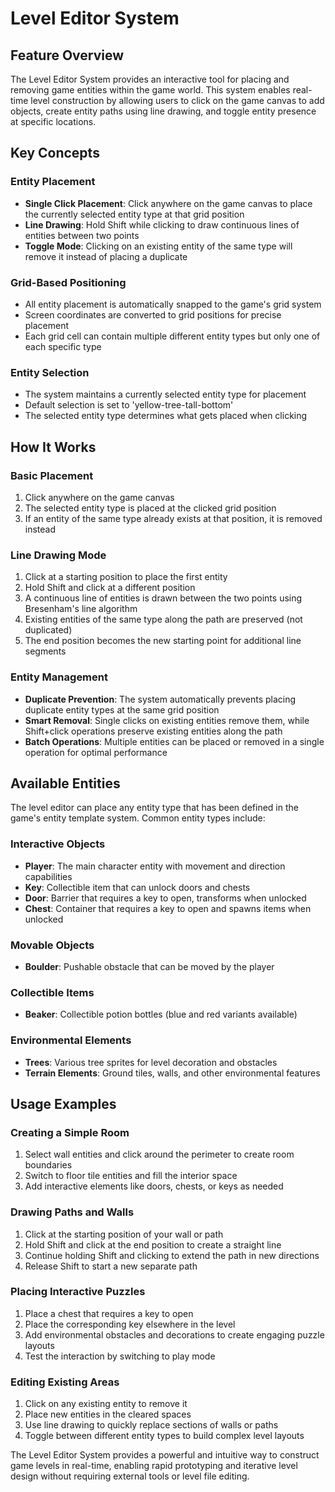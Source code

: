 # Level Editor System

## Feature Overview

The Level Editor System provides an interactive tool for placing and removing game entities within the game world. This system enables real-time level construction by allowing users to click on the game canvas to add objects, create entity paths using line drawing, and toggle entity presence at specific locations.

## Key Concepts

### Entity Placement

- **Single Click Placement**: Click anywhere on the game canvas to place the currently selected entity type at that grid position
- **Line Drawing**: Hold Shift while clicking to draw continuous lines of entities between two points
- **Toggle Mode**: Clicking on an existing entity of the same type will remove it instead of placing a duplicate

### Grid-Based Positioning

- All entity placement is automatically snapped to the game's grid system
- Screen coordinates are converted to grid positions for precise placement
- Each grid cell can contain multiple different entity types but only one of each specific type

### Entity Selection

- The system maintains a currently selected entity type for placement
- Default selection is set to 'yellow-tree-tall-bottom'
- The selected entity type determines what gets placed when clicking

## How It Works

### Basic Placement

1. Click anywhere on the game canvas
2. The selected entity type is placed at the clicked grid position
3. If an entity of the same type already exists at that position, it is removed instead

### Line Drawing Mode

1. Click at a starting position to place the first entity
2. Hold Shift and click at a different position
3. A continuous line of entities is drawn between the two points using Bresenham's line algorithm
4. Existing entities of the same type along the path are preserved (not duplicated)
5. The end position becomes the new starting point for additional line segments

### Entity Management

- **Duplicate Prevention**: The system automatically prevents placing duplicate entity types at the same grid position
- **Smart Removal**: Single clicks on existing entities remove them, while Shift+click operations preserve existing entities along the path
- **Batch Operations**: Multiple entities can be placed or removed in a single operation for optimal performance

## Available Entities

The level editor can place any entity type that has been defined in the game's entity template system. Common entity types include:

### Interactive Objects

- **Player**: The main character entity with movement and direction capabilities
- **Key**: Collectible item that can unlock doors and chests
- **Door**: Barrier that requires a key to open, transforms when unlocked
- **Chest**: Container that requires a key to open and spawns items when unlocked

### Movable Objects

- **Boulder**: Pushable obstacle that can be moved by the player

### Collectible Items

- **Beaker**: Collectible potion bottles (blue and red variants available)

### Environmental Elements

- **Trees**: Various tree sprites for level decoration and obstacles
- **Terrain Elements**: Ground tiles, walls, and other environmental features

## Usage Examples

### Creating a Simple Room

1. Select wall entities and click around the perimeter to create room boundaries
2. Switch to floor tile entities and fill the interior space
3. Add interactive elements like doors, chests, or keys as needed

### Drawing Paths and Walls

1. Click at the starting position of your wall or path
2. Hold Shift and click at the end position to create a straight line
3. Continue holding Shift and clicking to extend the path in new directions
4. Release Shift to start a new separate path

### Placing Interactive Puzzles

1. Place a chest that requires a key to open
2. Place the corresponding key elsewhere in the level
3. Add environmental obstacles and decorations to create engaging puzzle layouts
4. Test the interaction by switching to play mode

### Editing Existing Areas

1. Click on any existing entity to remove it
2. Place new entities in the cleared spaces
3. Use line drawing to quickly replace sections of walls or paths
4. Toggle between different entity types to build complex level layouts

The Level Editor System provides a powerful and intuitive way to construct game levels in real-time, enabling rapid prototyping and iterative level design without requiring external tools or level file editing.
